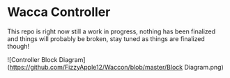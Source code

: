 # Wacca Controller

This repo is right now still a work in progress, nothing has been finalized and things will probably be broken, stay tuned as things are finalized though!

![Controller Block Diagram](https://github.com/FizzyApple12/Waccon/blob/master/Block Diagram.png)
